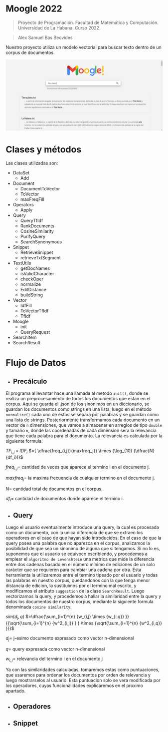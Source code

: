 # Moogle 2022

> Proyecto de Programación. Facultad de Matemática y Computación. Universidad de La Habana. Curso 2022.

> Alex Samuel Bas Beovides 

Nuestro proyecto utiliza un modelo vectorial para buscar texto dentro de un corpus de documentos.

![alt text](Report1.png)


# Clases y métodos

Las clases utilizadas son:
- DataSet
    - Add
- Document
    - DocumentToVector
    - ToVector
    - maxFreqFill
- Operators
    - Apply
- Query
    - QueryTfIdf
    - RankDocuments
    - CosineSimilarity
    - PurifyQuery
    - SearchSynonymous
- Snippet
    - RetrieveSnippet
    - retrieveTxtSegment
- TextUtils
    - getDocNames
    - isValidCharacter
    - checkOper
    - normalize
    - EditDistance
    - buildString
- Vector
    - IdfFill
    - ToVectorTfIdf
    - TfIdf
- Moogle
    - init
    - QueryRequest
- SearchItem
- SearchResult

# Flujo de Datos

- ## Precálculo

El programa al levantar hace una llamada al metodo `init()`, donde se realiza un preprocesamiento de todos los documentos que estan en el corpus. Aqui se guarda el .json de los sinonimos en un diccionario, se guardan los documentos como strings en una lista, luego en el método `normalize()` cada uno de estos se separa por palabras y se guardan como una lista de strings. Posteriormente transformamos cada documento en un vector de `n` dimensiones, que vamos a almacenar en arreglos de tipo `double` y tamaño `n`, donde las coordenadas de cada dimension sera la relevancia que tiene cada palabra para el documento. La relevancia es calculada por la siguiente formula:

${TF_{i,j}} \times {IDF_i}$
$={ \dfrac{freq_{i,j}}{maxfreq_j}} \times {\log_{10} (\dfrac{N}{df_i})}$

${freq_{i,j}}=$ cantidad de veces que aparece el termino i en el documento j.

${maxfreq_j}=$ la maxima frecuencia de cualquier termino en el documento j.

$N=$ cantidad total de documentos en el corpus.

${df_i}=$ cantidad de documentos donde aparece el termino i.

- ## Query

Luego el usuario eventualmente introduce una query, la cual es procesada como un documento, con la unica diferencia de que se extraen los operadores en el caso de que hayan sido introducidos. En el caso de que la query posea una palabra que no aparezca en el corpus, analizamos la posibilidad de que sea un sinonimo de alguna que si tengamos. Si no lo es, suponemos que el usuario se equivoco escribiendo, y procedemos a emplear el `algoritmo de Levenshtein` una metrica que mide la diferencia entre dos cadenas basado en el número mínimo de ediciones de un solo carácter que se requieren para cambiar una cadena por otra. Esta herramienta la utilizaremos entre el termino tipeado por el usuario y todas las palabras en nuestro corpus, quedandonos con la que tenga menor distancia de edicion, la sustituimos por el termino mal escrito, y modificamos el atributo `suggestion` de la clase `SearchResult`. Luego vectorizamos la query, y procedemos a hallar la similaridad entre la query y todos los documentos de nuestro corpus, mediante la siguiente formula denominada `cosine similarity`:

$sim(d_j,q)$
$=\dfrac{\sum_{i=1}^{n} {w_{i,j} \times {w_{i,q}} }} {{\sqrt{\sum_{i=1}^{n} {w^2_{i,j}} } } \times {\sqrt{\sum_{i=1}^{n} {w^2_{i,q}} }}}$

$d_j=$ j-esimo documento expresado como vector n-dimensional

$q=$ query expresada como vector n-dimensional

$w_{i,j}=$ relevancia del termino i en el documento j

Ya con las similaridades calculadas, tomaremos estas como puntuaciones, que usaremos para ordenar los documentos por orden de relevancia y luego mostrarselos al usuario. Esta puntuacion solo se vera modificada por los operadores, cuyas funcionalidades explicaremos en el proximo apartado.



- ## Operadores

- ## Snippet